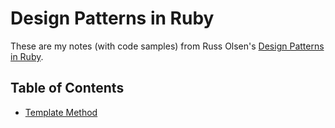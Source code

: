 # Design Patterns in Ruby

These are my notes (with code samples) from Russ Olsen's [Design Patterns in Ruby](http://designpatternsinruby.com/).

## Table of Contents

* [Template Method](template_method/NOTES.md)
